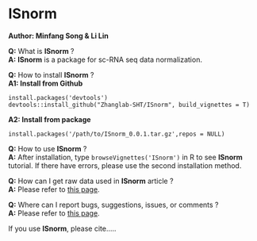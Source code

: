 # ISnorm

**Author: Minfang Song & Li Lin**

**Q:** What is **ISnorm** ?  
**A:** **ISnorm** is a package for sc-RNA seq data normalization.

**Q:** How to install **ISnorm** ?  
**A1: Install from Github** 
```
install.packages('devtools')  
devtools::install_github("Zhanglab-SHT/ISnorm", build_vignettes = T)
````  
**A2: Install from package** 
```
install.packages('/path/to/ISnorm_0.0.1.tar.gz',repos = NULL)
````  


**Q:** How to use **ISnorm** ?  
**A:** After installation, type `browseVignettes('ISnorm')` in R to see **ISnorm** tutorial. If there have errors, please
use the second installation method.

**Q:** How can I get raw data used  in **ISnorm** article ?  
**A:** Please refer to [this page](https://mega.nz/folder/ZuQ3maLS#k_Gwe8dVXMhjr6O3ET224g).

**Q:** Where can I report bugs, suggestions, issues, or comments ?  
**A:** Please refer to [this page](https://github.com/Zhanglab-SHT/ISNorm2/issues).

If you use **ISnorm**, please cite.....
